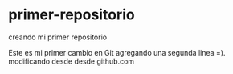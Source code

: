 # primer-repositorio
creando mi primer repositorio

Este es mi primer cambio en Git
agregando una segunda linea =).
modificando desde desde github.com
